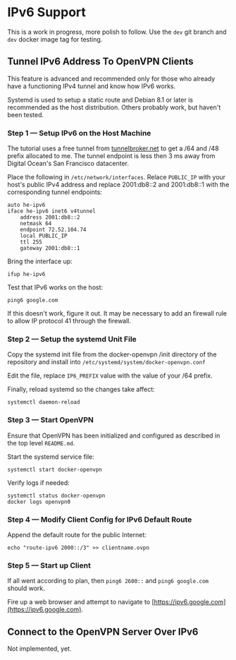 # IPv6 Support

This is a work in progress, more polish to follow.  Use the `dev` git branch and `dev` docker image tag for testing.

## Tunnel IPv6 Address To OpenVPN Clients

This feature is advanced and recommended only for those who already have a functioning IPv4 tunnel and know how IPv6 works.

Systemd is used to setup a static route and Debian 8.1 or later is recommended as the host distribution.  Others probably work, but haven't been tested.

### Step 1 — Setup IPv6 on the Host Machine

The tutorial uses a free tunnel from [tunnelbroker.net](https://tunnelbroker.net/) to get a /64 and /48 prefix allocated to me.  The tunnel endpoint is less then 3 ms away from Digital Ocean's San Francisco datacenter.

Place the following in `/etc/network/interfaces`.  Relace `PUBLIC_IP` with your host's public IPv4 address and replace 2001:db8::2 and 2001:db8::1 with the corresponding tunnel endpoints:

    auto he-ipv6
    iface he-ipv6 inet6 v4tunnel
        address 2001:db8::2
        netmask 64
        endpoint 72.52.104.74
        local PUBLIC_IP
        ttl 255
        gateway 2001:db8::1

Bring the interface up:

    ifup he-ipv6

Test that IPv6 works on the host:

    ping6 google.com

If this doesn't work, figure it out.  It may be necessary to add an firewall rule to allow IP protocol 41 through the firewall.

### Step 2 — Setup the systemd Unit File

Copy the systemd init file from the docker-openvpn /init directory of the repository and install into `/etc/systemd/system/docker-openvpn.conf`

Edit the file, replace `IP6_PREFIX` value with the value of your /64 prefix.

Finally, reload systemd so the changes take affect:

    systemctl daemon-reload

### Step 3 — Start OpenVPN

Ensure that OpenVPN has been initialized and configured as described in the top level `README.md`.

Start the systemd service file:

    systemctl start docker-openvpn

Verify logs if needed:

    systemctl status docker-openvpn
    docker logs openvpn0

### Step 4 — Modify Client Config for IPv6 Default Route

Append the default route for the public Internet:

    echo "route-ipv6 2000::/3" >> clientname.ovpn

### Step 5 — Start up Client

If all went according to plan, then `ping6 2600::` and `ping6 google.com` should work.

Fire up a web browser and attempt to navigate to [https://ipv6.google.com](https://ipv6.google.com).


## Connect to the OpenVPN Server Over IPv6

Not implemented, yet.
